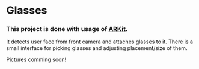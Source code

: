# Glasses

### This project is done with usage of [ARKit](https://developer.apple.com/documentation/arkit "ARKit").

It detects user face from front camera and attaches glasses to it.
There is a small interface for picking glasses and adjusting placement/size of them.

Pictures comming soon!
